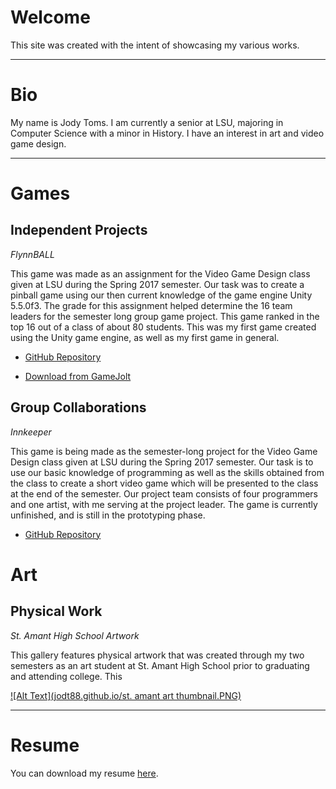 # Welcome

This site was created with the intent of showcasing my various works.

---

# Bio

My name is Jody Toms. I am currently a senior at LSU, majoring in Computer Science with a minor in History. I have an interest in art and video game design.

---

# Games

## Independent Projects

*FlynnBALL*

This game was made as an assignment for the Video Game Design class given at LSU during the Spring 2017 semester. Our task was to create a pinball game using our then current knowledge of the game engine Unity 5.5.0f3. The grade for this assignment helped determine the 16 team leaders for the semester long group game project. This game ranked in the top 16 out of a class of about 80 students. This was my first game created using the Unity game engine, as well as my first game in general.

* [GitHub Repository](https://github.com/jodt88/FlynnBALL)

* [Download from GameJolt](https://gamejolt.com/games/flynnball/233085)

## Group Collaborations

*Innkeeper*

This game is being made as the semester-long project for the Video Game Design class given at LSU during the Spring 2017 semester. Our task is to use our basic knowledge of programming as well as the skills obtained from the class to create a short video game which will be presented to the class at the end of the semester. Our project team consists of four programmers and one artist, with me serving at the project leader. The game is currently unfinished, and is still in the prototyping phase.

* [GitHub Repository](https://github.com/jodt88/CSC4263-ART4240)

# Art

## Physical Work

*St. Amant High School Artwork*

This gallery features physical artwork that was created through my two semesters as an art student at St. Amant High School prior to graduating and attending college. This

[![Alt Text](jodt88.github.io/st. amant art thumbnail.PNG)](https://goo.gl/photos/UL9tkj1vcSSvMaTo8)

---

# Resume

You can download my resume [here](jodt88.github.io/JodyTomsResume.pdf).
